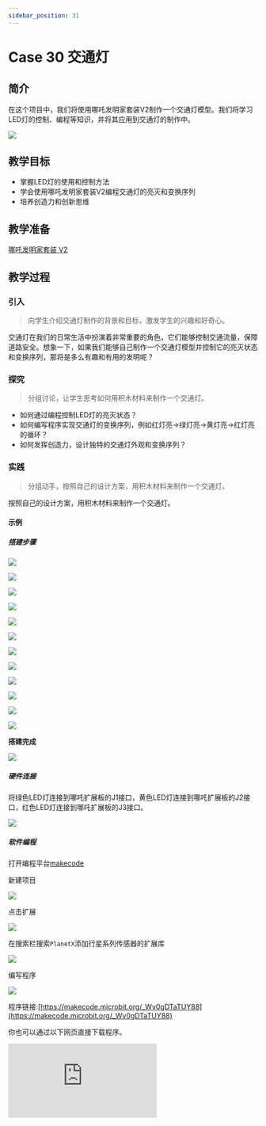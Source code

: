 ```yaml
---
sidebar_position: 31
---
```


# Case 30 交通灯

## 简介

在这个项目中，我们将使用哪吒发明家套装V2制作一个交通灯模型。我们将学习LED灯的控制、编程等知识，并将其应用到交通灯的制作中。

![](./images/nezha-inventors-kit-v2-case-30-01.png)

## 教学目标

- 掌握LED灯的使用和控制方法
- 学会使用哪吒发明家套装V2编程交通灯的亮灭和变换序列
- 培养创造力和创新思维

## 教学准备

[哪吒发明家套装 V2](https://www.elecfreaks.com/nezha-inventor-s-kit-v2-for-micro-bit.html)



## 教学过程

### 引入

>向学生介绍交通灯制作的背景和目标，激发学生的兴趣和好奇心。

交通灯在我们的日常生活中扮演着非常重要的角色，它们能够控制交通流量，保障道路安全。想象一下，如果我们能够自己制作一个交通灯模型并控制它的亮灭状态和变换序列，那将是多么有趣和有用的发明呢？

### 探究

>分组讨论，让学生思考如何用积木材料来制作一个交通灯。

- 如何通过编程控制LED灯的亮灭状态？
- 如何编写程序实现交通灯的变换序列，例如红灯亮->绿灯亮->黄灯亮->红灯亮的循环？
- 如何发挥创造力，设计独特的交通灯外观和变换序列？

### 实践

>分组动手，按照自己的设计方案，用积木材料来制作一个交通灯。

按照自己的设计方案，用积木材料来制作一个交通灯。



#### 示例

##### 搭建步骤

![](./images/nezha-inventors-kit-v2-step-30-01.png)

![](./images/nezha-inventors-kit-v2-step-30-02.png)

![](./images/nezha-inventors-kit-v2-step-30-03.png)

![](./images/nezha-inventors-kit-v2-step-30-04.png)

![](./images/nezha-inventors-kit-v2-step-30-05.png)

![](./images/nezha-inventors-kit-v2-step-30-06.png)

![](./images/nezha-inventors-kit-v2-step-30-07.png)

![](./images/nezha-inventors-kit-v2-step-30-08.png)

![](./images/nezha-inventors-kit-v2-step-30-09.png)

![](./images/nezha-inventors-kit-v2-step-30-10.png)

![](./images/nezha-inventors-kit-v2-step-30-11.png)

![](./images/nezha-inventors-kit-v2-step-30-12.png)

**搭建完成**

![](./images/nezha-inventors-kit-v2-case-30-01.png)

##### 硬件连接

将绿色LED灯连接到哪吒扩展板的J1接口，黄色LED灯连接到哪吒扩展板的J2接口，红色LED灯连接到哪吒扩展板的J3接口。

![](./images/nezha-inventors-kit-v2-case-30-02.png)

##### 软件编程

打开编程平台[makecode](https://makecode.microbit.org/#)

新建项目

![](./images/nezha-inventors-kit-v2-case-19-03.png)

点击扩展

![](./images/nezha-inventors-kit-v2-case-19-04.png)


在搜索栏搜索`PlanetX`添加行星系列传感器的扩展库

![](./images/nezha-inventors-kit-v2-case-19-05.png)


编写程序

![](./images/nezha-inventors-kit-v2-case-30-07.png)


程序链接:[https://makecode.microbit.org/_Wv0gDTaTUY88](https://makecode.microbit.org/_Wv0gDTaTUY88)

你也可以通过以下网页直接下载程序。

<div
    style={{
        position: 'relative',
        paddingBottom: '60%',
        overflow: 'hidden',
    }}
>
    <iframe
        src="https://makecode.microbit.org/_Wv0gDTaTUY88"
        frameborder="0"
        sandbox="allow-popups allow-forms allow-scripts allow-same-origin"
        style={{
            position: 'absolute',
            width: '100%',
            height: '100%',
        }}
    />
</div>



### 展示

>分组展示，比较各组的成果和效果。

#### 示例案例效果

绿灯亮5秒，红灯亮5秒，交替亮起，每次切换中间黄灯亮2秒。

![](./images/nezha-inventors-kit-v2-case-30.gif)

### 反思

>分组分享，让每组的学生分享自己的制作过程和心得，总结自己遇到的问题和解决办法，评价自己的优点和不足。
